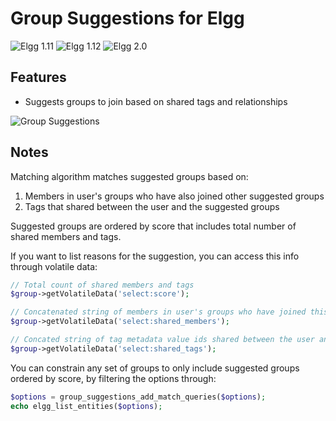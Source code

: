 Group Suggestions for Elgg
==========================
![Elgg 1.11](https://img.shields.io/badge/Elgg-1.11.x-orange.svg?style=flat-square)
![Elgg 1.12](https://img.shields.io/badge/Elgg-1.12.x-orange.svg?style=flat-square)
![Elgg 2.0](https://img.shields.io/badge/Elgg-2.0.x-orange.svg?style=flat-square)

## Features

 * Suggests groups to join based on shared tags and relationships

![Group Suggestions](https://raw.github.com/hypeJunction/Elgg-group_suggestions/master/screenshots/suggestions.png "Group Suggestions")

## Notes

Matching algorithm matches suggested groups based on:
1. Members in user's groups who have also joined other suggested groups
2. Tags that shared between the user and the suggested groups

Suggested groups are ordered by score that includes total number of shared members and tags.

If you want to list reasons for the suggestion, you can access this info through volatile data:

```php
// Total count of shared members and tags
$group->getVolatileData('select:score');

// Concatenated string of members in user's groups who have joined this suggested group
$group->getVolatileData('select:shared_members');

// Concated string of tag metadata value ids shared between the user and this suggested group
$group->getVolatileData('select:shared_tags');
```

You can constrain any set of groups to only include suggested groups ordered by score, by
filtering the options through:

```php
$options = group_suggestions_add_match_queries($options);
echo elgg_list_entities($options);
```